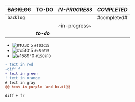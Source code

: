  |~~BACKLOG~~  |**TO-DO** |*IN-PROGRESS*        |_COMPLETED_      |
|---------|---------|-------------------|----------------|
|`backlog`  |         |                   |#completed#       |
|         |         |~in-progress~        |                |
|         |***to-do***    |                   |                ||


- ![#f03c15](https://via.placeholder.com/15/f03c15/000000?text=+) `#f03c15`
- ![#c5f015](https://via.placeholder.com/15/c5f015/000000?text=+) `#c5f015`
- ![#1589F0](https://via.placeholder.com/15/1589F0/000000?text=+) `#1589F0`


```diff
- text in red
-diff f
+ text in green
! text in orange
# text in gray
@@ text in purple (and bold)@@
```

```diff + fr ```

